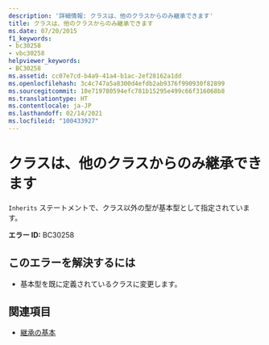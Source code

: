 ```yaml
---
description: '詳細情報: クラスは、他のクラスからのみ継承できます'
title: クラスは、他のクラスからのみ継承できます
ms.date: 07/20/2015
f1_keywords:
- bc30258
- vbc30258
helpviewer_keywords:
- BC30258
ms.assetid: cc07e7cd-b4a9-41a4-b1ac-2ef28162a1dd
ms.openlocfilehash: 3c4c747a5a8300d4efdb2ab9376f990930f82899
ms.sourcegitcommit: 10e719780594efc781b15295e499c66f316068b8
ms.translationtype: HT
ms.contentlocale: ja-JP
ms.lasthandoff: 02/14/2021
ms.locfileid: "100433927"
---
```

# <a name="classes-can-inherit-only-from-other-classes"></a>クラスは、他のクラスからのみ継承できます

`Inherits` ステートメントで、クラス以外の型が基本型として指定されています。  
  
 **エラー ID:** BC30258  
  
## <a name="to-correct-this-error"></a>このエラーを解決するには  
  
- 基本型を既に定義されているクラスに変更します。  
  
## <a name="see-also"></a>関連項目

- [継承の基本](../programming-guide/language-features/objects-and-classes/inheritance-basics.md)
